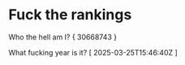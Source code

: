 # Fuck the rankings

Who the hell am I?
{ 30668743 }

What fucking year is it?
[ 2025-03-25T15:46:40Z ]
